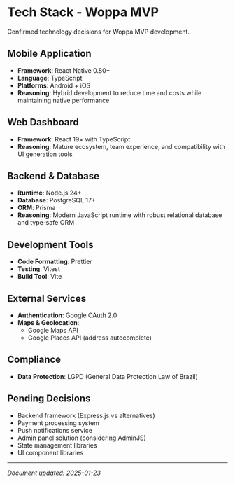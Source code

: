 # Tech Stack - Woppa MVP

Confirmed technology decisions for Woppa MVP development.

## Mobile Application
- **Framework**: React Native 0.80+
- **Language**: TypeScript
- **Platforms**: Android + iOS
- **Reasoning**: Hybrid development to reduce time and costs while maintaining native performance

## Web Dashboard
- **Framework**: React 19+ with TypeScript
- **Reasoning**: Mature ecosystem, team experience, and compatibility with UI generation tools

## Backend & Database
- **Runtime**: Node.js 24+
- **Database**: PostgreSQL 17+
- **ORM**: Prisma
- **Reasoning**: Modern JavaScript runtime with robust relational database and type-safe ORM

## Development Tools
- **Code Formatting**: Prettier
- **Testing**: Vitest
- **Build Tool**: Vite

## External Services
- **Authentication**: Google OAuth 2.0
- **Maps & Geolocation**: 
  - Google Maps API
  - Google Places API (address autocomplete)

## Compliance
- **Data Protection**: LGPD (General Data Protection Law of Brazil)

## Pending Decisions
- Backend framework (Express.js vs alternatives)
- Payment processing system
- Push notifications service
- Admin panel solution (considering AdminJS)
- State management libraries
- UI component libraries

---
*Document updated: 2025-01-23*